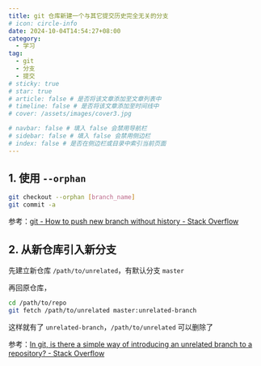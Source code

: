 ```yaml
---
title: git 仓库新建一个与其它提交历史完全无关的分支
# icon: circle-info
date: 2024-10-04T14:54:27+08:00
category:
  - 学习
tag:
  - git
  - 分支
  - 提交
# sticky: true
# star: true
# article: false # 是否将该文章添加至文章列表中
# timeline: false # 是否将该文章添加至时间线中
# cover: /assets/images/cover3.jpg

# navbar: false # 填入 false 会禁用导航栏
# sidebar: false # 填入 false 会禁用侧边栏
# index: false # 是否在侧边栏或目录中索引当前页面
---
```


## 1. 使用 `--orphan`

```bash
git checkout --orphan [branch_name]
git commit -a
```

参考：[git - How to push new branch without history - Stack Overflow](https://stackoverflow.com/questions/12543055/how-to-push-new-branch-without-history)

## 2. 从新仓库引入新分支

先建立新仓库 `/path/to/unrelated`，有默认分支 `master`

再回原仓库，

```bash
cd /path/to/repo
git fetch /path/to/unrelated master:unrelated-branch
```

这样就有了 `unrelated-branch`，`/path/to/unrelated` 可以删除了

参考：[In git, is there a simple way of introducing an unrelated branch to a repository? - Stack Overflow](https://stackoverflow.com/questions/1384325/in-git-is-there-a-simple-way-of-introducing-an-unrelated-branch-to-a-repository)
